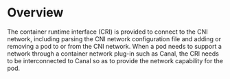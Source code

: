 # Overview<a name="EN-US_TOPIC_0184808071"></a>

The container runtime interface \(CRI\) is provided to connect to the CNI network, including parsing the CNI network configuration file and adding or removing a pod to or from the CNI network. When a pod needs to support a network through a container network plug-in such as Canal, the CRI needs to be interconnected to Canal so as to provide the network capability for the pod.

